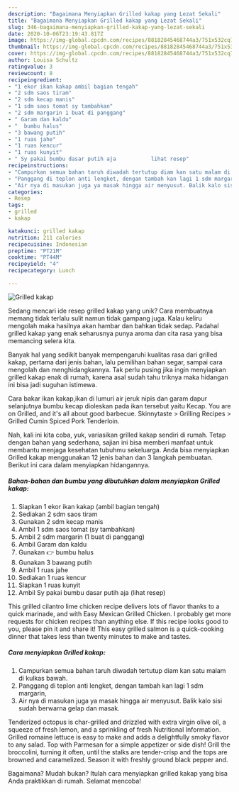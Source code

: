 ```yaml
---
description: "Bagaimana Menyiapkan Grilled kakap yang Lezat Sekali"
title: "Bagaimana Menyiapkan Grilled kakap yang Lezat Sekali"
slug: 346-bagaimana-menyiapkan-grilled-kakap-yang-lezat-sekali
date: 2020-10-06T23:19:43.817Z
image: https://img-global.cpcdn.com/recipes/88182845468744a3/751x532cq70/grilled-kakap-foto-resep-utama.jpg
thumbnail: https://img-global.cpcdn.com/recipes/88182845468744a3/751x532cq70/grilled-kakap-foto-resep-utama.jpg
cover: https://img-global.cpcdn.com/recipes/88182845468744a3/751x532cq70/grilled-kakap-foto-resep-utama.jpg
author: Louisa Schultz
ratingvalue: 3
reviewcount: 8
recipeingredient:
- "1 ekor ikan kakap ambil bagian tengah"
- "2 sdm saos tiram"
- "2 sdm kecap manis"
- "1 sdm saos tomat sy tambahkan"
- "2 sdm margarin 1 buat di panggang"
- " Garam dan kaldu"
- "  bumbu halus"
- "3 bawang putih"
- "1 ruas jahe"
- "1 ruas kencur"
- "1 ruas kunyit"
- " Sy pakai bumbu dasar putih aja           lihat resep"
recipeinstructions:
- "Campurkan semua bahan taruh diwadah tertutup diam kan satu malam di kulkas bawah."
- "Panggang di teplon anti lengket, dengan tambah kan lagi 1 sdm margarin,"
- "Air nya di masukan juga ya masak hingga air menyusut. Balik kalo sisi sudah berwarna gelap dan masak."
categories:
- Resep
tags:
- grilled
- kakap

katakunci: grilled kakap 
nutrition: 211 calories
recipecuisine: Indonesian
preptime: "PT21M"
cooktime: "PT44M"
recipeyield: "4"
recipecategory: Lunch

---
```



![Grilled kakap](https://img-global.cpcdn.com/recipes/88182845468744a3/751x532cq70/grilled-kakap-foto-resep-utama.jpg)

Sedang mencari ide resep grilled kakap yang unik? Cara membuatnya memang tidak terlalu sulit namun tidak gampang juga. Kalau keliru mengolah maka hasilnya akan hambar dan bahkan tidak sedap. Padahal grilled kakap yang enak seharusnya punya aroma dan cita rasa yang bisa memancing selera kita.

Banyak hal yang sedikit banyak mempengaruhi kualitas rasa dari grilled kakap, pertama dari jenis bahan, lalu pemilihan bahan segar, sampai cara mengolah dan menghidangkannya. Tak perlu pusing jika ingin menyiapkan grilled kakap enak di rumah, karena asal sudah tahu triknya maka hidangan ini bisa jadi suguhan istimewa.

Cara bakar ikan kakap,ikan di lumuri air jeruk nipis dan garam dapur selanjutnya bumbu kecap dioleskan pada ikan tersebut yaitu Kecap. You are on Grilled, and it&#39;s all about good barbecue. Skinnytaste &gt; Grilling Recipes &gt; Grilled Cumin Spiced Pork Tenderloin.


Nah, kali ini kita coba, yuk, variasikan grilled kakap sendiri di rumah. Tetap dengan bahan yang sederhana, sajian ini bisa memberi manfaat untuk membantu menjaga kesehatan tubuhmu sekeluarga. Anda bisa menyiapkan Grilled kakap menggunakan 12 jenis bahan dan 3 langkah pembuatan. Berikut ini cara dalam menyiapkan hidangannya.

<!--inarticleads1-->

##### Bahan-bahan dan bumbu yang dibutuhkan dalam menyiapkan Grilled kakap:

1. Siapkan 1 ekor ikan kakap (ambil bagian tengah)
1. Sediakan 2 sdm saos tiram
1. Gunakan 2 sdm kecap manis
1. Ambil 1 sdm saos tomat (sy tambahkan)
1. Ambil 2 sdm margarin (1 buat di panggang)
1. Ambil  Garam dan kaldu
1. Gunakan  👉 bumbu halus
1. Gunakan 3 bawang putih
1. Ambil 1 ruas jahe
1. Sediakan 1 ruas kencur
1. Siapkan 1 ruas kunyit
1. Ambil  Sy pakai bumbu dasar putih aja           (lihat resep)


This grilled cilantro lime chicken recipe delivers lots of flavor thanks to a quick marinade, and with Easy Mexican Grilled Chicken. I probably get more requests for chicken recipes than anything else. If this recipe looks good to you, please pin it and share it! This easy grilled salmon is a quick-cooking dinner that takes less than twenty minutes to make and tastes. 

<!--inarticleads2-->

##### Cara menyiapkan Grilled kakap:

1. Campurkan semua bahan taruh diwadah tertutup diam kan satu malam di kulkas bawah.
1. Panggang di teplon anti lengket, dengan tambah kan lagi 1 sdm margarin,
1. Air nya di masukan juga ya masak hingga air menyusut. Balik kalo sisi sudah berwarna gelap dan masak.


Tenderized octopus is char-grilled and drizzled with extra virgin olive oil, a squeeze of fresh lemon, and a sprinkling of fresh Nutritional Information. Grilled romaine lettuce is easy to make and adds a delightfully smoky flavor to any salad. Top with Parmesan for a simple appetizer or side dish! Grill the broccolini, turning it often, until the stalks are tender-crisp and the tops are browned and caramelized. Season it with freshly ground black pepper and. 

Bagaimana? Mudah bukan? Itulah cara menyiapkan grilled kakap yang bisa Anda praktikkan di rumah. Selamat mencoba!
